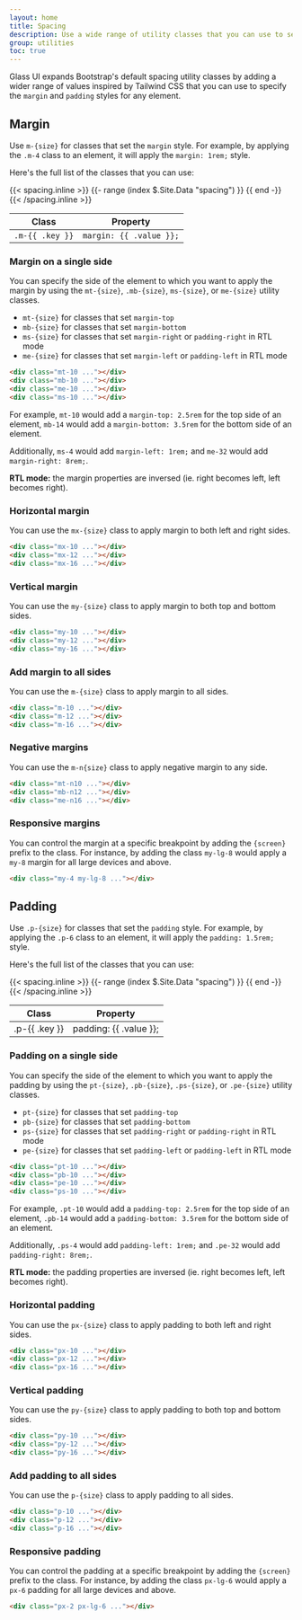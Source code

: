 ```yaml
---
layout: home
title: Spacing
description: Use a wide range of utility classes that you can use to set the padding, margin, and negative margin of elements
group: utilities
toc: true
---
```


Glass UI expands Bootstrap's default spacing utility classes by adding a wider range of values inspired by Tailwind CSS that you can use to specify the `margin` and `padding` styles for any element.

## Margin

Use `m-{size}` for classes that set the `margin` style. For example, by applying the `.m-4` class to an element, it will apply the `margin: 1rem;` style.

Here's the full list of the classes that you can use:
 
<div class="my-8 max-h-96 overflow-auto">
  <table class="table">
    <thead>
      <tr>
        <th scope="col">Class</th>
        <th scope="col">Property</th>
      </tr>
    </thead>
    <tbody>
      {{< spacing.inline >}}
      {{- range (index $.Site.Data "spacing") }}
        <tr>
          <td><code>.m-{{ .key }}</code></td>
          <td><code class="text-body">margin: {{ .value }};</code></td>
        </tr>
      {{ end -}}
      {{< /spacing.inline >}}
    </tbody>
  </table>
</div>

### Margin on a single side

You can specify the side of the element to which you want to apply the margin by using the `mt-{size}`, `.mb-{size}`, `ms-{size}`, or `me-{size}` utility classes.

- `mt-{size}` for classes that set `margin-top`
- `mb-{size}` for classes that set `margin-bottom`
- `ms-{size}` for classes that set `margin-right` or `padding-right` in RTL mode
- `me-{size}` for classes that set `margin-left` or `padding-left` in RTL mode

```html
<div class="mt-10 ..."></div>
<div class="mb-10 ..."></div>
<div class="me-10 ..."></div>
<div class="ms-10 ..."></div>
```

For example, `mt-10` would add a `margin-top: 2.5rem` for the top side of an element, `mb-14` would add a `margin-bottom: 3.5rem` for the bottom side of an element.

Additionally, `ms-4` would add `margin-left: 1rem;` and `me-32` would add `margin-right: 8rem;`.

**RTL mode:** the margin properties are inversed (ie. right becomes left, left becomes right).

### Horizontal margin

You can use the `mx-{size}` class to apply margin to both left and right sides.

```html
<div class="mx-10 ..."></div>
<div class="mx-12 ..."></div>
<div class="mx-16 ..."></div>
```

### Vertical margin

You can use the `my-{size}` class to apply margin to both top and bottom sides.

```html
<div class="my-10 ..."></div>
<div class="my-12 ..."></div>
<div class="my-16 ..."></div>
```

### Add margin to all sides

You can use the `m-{size}` class to apply margin to all sides.

```html
<div class="m-10 ..."></div>
<div class="m-12 ..."></div>
<div class="m-16 ..."></div>
```

### Negative margins

You can use the `m-n{size}` class to apply negative margin to any side.

```html
<div class="mt-n10 ..."></div>
<div class="mb-n12 ..."></div>
<div class="me-n16 ..."></div>
```

### Responsive margins

You can control the margin at a specific breakpoint by adding the `{screen}` prefix to the class. For instance, by adding the class `my-lg-8` would apply a `my-8` margin for all large devices and above.

```html
<div class="my-4 my-lg-8 ..."></div>
```

## Padding

Use `.p-{size}` for classes that set the `padding` style. For example, by applying the `.p-6` class to an element, it will apply the `padding: 1.5rem;` style.

Here's the full list of the classes that you can use:
 
<div class="my-8 max-h-96 overflow-auto">
  <table class="table">
    <thead>
      <tr>
        <th scope="col">Class</th>
        <th scope="col">Property</th>
      </tr>
    </thead>
    <tbody>
      {{< spacing.inline >}}
      {{- range (index $.Site.Data "spacing") }}
        <tr>
          <td>.p-{{ .key }}</td>
          <td>padding: {{ .value }};</td>
        </tr>
      {{ end -}}
      {{< /spacing.inline >}}
    </tbody>
  </table>
</div>

### Padding on a single side

You can specify the side of the element to which you want to apply the padding by using the `pt-{size}`, `.pb-{size}`, `.ps-{size}`, or `.pe-{size}` utility classes.

- `pt-{size}` for classes that set `padding-top`
- `pb-{size}` for classes that set `padding-bottom`
- `ps-{size}` for classes that set `padding-right` or `padding-right` in RTL mode
- `pe-{size}` for classes that set `padding-left` or `padding-left` in RTL mode

```html
<div class="pt-10 ..."></div>
<div class="pb-10 ..."></div>
<div class="pe-10 ..."></div>
<div class="ps-10 ..."></div>
```

For example, `.pt-10` would add a `padding-top: 2.5rem` for the top side of an element, `.pb-14` would add a `padding-bottom: 3.5rem` for the bottom side of an element.

Additionally, `.ps-4` would add `padding-left: 1rem;` and `.pe-32` would add `padding-right: 8rem;`.

**RTL mode:** the padding properties are inversed (ie. right becomes left, left becomes right).

### Horizontal padding

You can use the `px-{size}` class to apply padding to both left and right sides.

```html
<div class="px-10 ..."></div>
<div class="px-12 ..."></div>
<div class="px-16 ..."></div>
```

### Vertical padding

You can use the `py-{size}` class to apply padding to both top and bottom sides.

```html
<div class="py-10 ..."></div>
<div class="py-12 ..."></div>
<div class="py-16 ..."></div>
```

### Add padding to all sides

You can use the `p-{size}` class to apply padding to all sides.

```html
<div class="p-10 ..."></div>
<div class="p-12 ..."></div>
<div class="p-16 ..."></div>
```

### Responsive padding

You can control the padding at a specific breakpoint by adding the `{screen}` prefix to the class. For instance, by adding the class `px-lg-6` would apply a `px-6` padding for all large devices and above.

```html
<div class="px-2 px-lg-6 ..."></div>
```